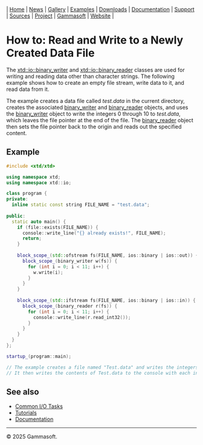 | [Home](home.md) | [News](news.md) | [Gallery](gallery.md) | [Examples](examples.md) | [Downloads](downloads.md) | [Documentation](documentation.md) | [Support](support.md) | [Sources](https://github.com/gammasoft71/xtd) | [Project](https://sourceforge.net/projects/xtdpro/) | [Gammasoft](gammasoft.md) | [Website](https://gammasoft71.github.io/xtd) |

# How to: Read and Write to a Newly Created Data File

The [xtd::io::binary_writer](https://gammasoft71.github.io/xtd/reference_guides/latest/classxtd_1_1io_1_1binary__writer.html) and [xtd::io::binary_reader](https://gammasoft71.github.io/xtd/reference_guides/latest/classxtd_1_1io_1_1binary__reader.html) classes are used for writing and reading data other than character strings. 
The following example shows how to create an empty file stream, write data to it, and read data from it.

The example creates a data file called *test.data* in the current directory, creates the associated [binary_writer](https://gammasoft71.github.io/xtd/reference_guides/latest/classxtd_1_1io_1_1binary__writer.html) and [binary_reader](https://gammasoft71.github.io/xtd/reference_guides/latest/classxtd_1_1io_1_1binary__reader.html) objects, and uses the [binary_writer](https://gammasoft71.github.io/xtd/reference_guides/latest/classxtd_1_1io_1_1binary__writer.html) object to write the integers 0 through 10 to *test.data*, which leaves the file pointer at the end of the file. 
The [binary_reader](https://gammasoft71.github.io/xtd/reference_guides/latest/classxtd_1_1io_1_1binary__reader.html) object then sets the file pointer back to the origin and reads out the specified content.

## Example

```cpp
#include <xtd/xtd>

using namespace xtd;
using namespace xtd::io;

class program {
private:
  inline static const string FILE_NAME = "test.data";
  
public:
  static auto main() {
    if (file::exists(FILE_NAME)) {
      console::write_line("{} already exists!", FILE_NAME);
      return;
    }
    
    block_scope_(std::ofstream fs(FILE_NAME, ios::binary | ios::out)) {
      block_scope_(binary_writer w(fs)) {
        for (int i = 0; i < 11; i++) {
          w.write(i);
        }
      }
    }
    
    block_scope_(std::ifstream fs(FILE_NAME, ios::binary | ios::in)) {
      block_scope_(binary_reader r(fs)) {
        for (int i = 0; i < 11; i++) {
          console::write_line(r.read_int32());
        }
      }
    }
  }
};

startup_(program::main);

// The example creates a file named "Test.data" and writes the integers 0 through 10 to it in binary format.
// It then writes the contents of Test.data to the console with each integer on a separate line.
```
 
## See also

* [Common I/O Tasks](common_io_tasks.md)
* [Tutorials](tutorials.md)
* [Documentation](documentation.md)

______________________________________________________________________________________________

© 2025 Gammasoft.

<!---
https://docs.microsoft.com/en-us/dotnet/standard/io/how-to-read-and-write-to-a-newly-created-data-file
--->
